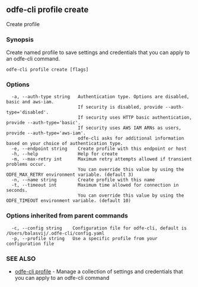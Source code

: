 ## odfe-cli profile create

Create profile

### Synopsis

Create named profile to save settings and credentials that you can apply to an odfe-cli command.

```
odfe-cli profile create [flags]
```

### Options

```
  -a, --auth-type string   Authentication type. Options are disabled, basic and aws-iam.
                           If security is disabled, provide --auth-type='disabled'.
                           If security uses HTTP basic authentication, provide --auth-type='basic'.
                           If security uses AWS IAM ARNs as users, provide --auth-type='aws-iam'.
                           odfe-cli asks for additional information based on your choice of authentication type.
  -e, --endpoint string    Create profile with this endpoint or host
  -h, --help               Help for create
  -m, --max-retry int      Maximum retry attempts allowed if transient problems occur.
                           You can override this value by using the ODFE_MAX_RETRY environment variable. (default 3)
  -n, --name string        Create profile with this name
  -t, --timeout int        Maximum time allowed for connection in seconds.
                           You can override this value by using the ODFE_TIMEOUT environment variable. (default 10)
```

### Options inherited from parent commands

```
  -c, --config string    Configuration file for odfe-cli, default is /Users/balasvij/.odfe-cli/config.yaml
  -p, --profile string   Use a specific profile from your configuration file
```

### SEE ALSO

* [odfe-cli profile](odfe-cli_profile.md)	 - Manage a collection of settings and credentials that you can apply to an odfe-cli command
